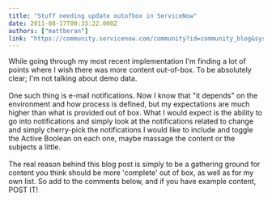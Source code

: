 ```yaml
---
title: "Stuff needing update outofbox in ServiceNow"
date: 2011-08-17T00:33:22.000Z
authors: ["mattberan"]
link: "https://community.servicenow.com/community?id=community_blog&sys_id=266e22eddbd0dbc01dcaf3231f9619fb"
---
```

<p>While going through my most recent implementation I'm finding a lot of points where I wish there was more content out-of-box. To be absolutely clear; I'm not talking about demo data.<br /><br />One such thing is e-mail notifications. Now I know that "it depends" on the environment and how process is defined, but my expectations are much higher than what is provided out of box. What I would expect is the ability to go into notifications and simply look at the notifications related to change and simply cherry-pick the notifications I would like to include and toggle the Active Boolean on each one, maybe massage the content or the subjects a little.<br /><br />The real reason behind this blog post is simply to be a gathering ground for content you think should be more 'complete' out of box, as well as for my own list. So add to the comments below, and if you have example content, POST IT!</p>